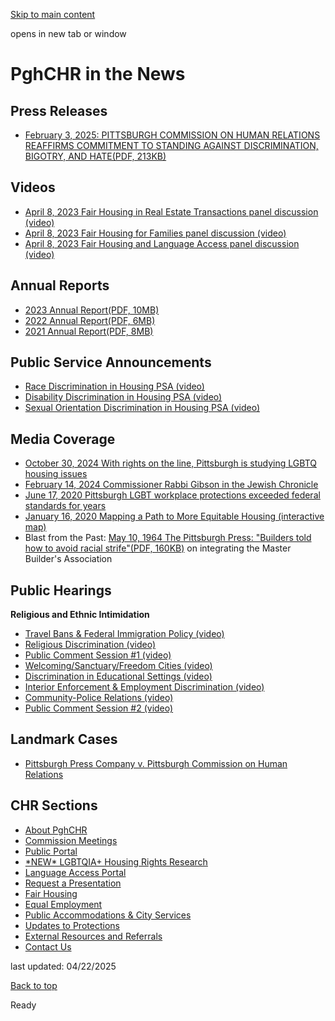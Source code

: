 [Skip to main content](https://www.pittsburghpa.gov/City-Government/Boards-Authorities-Commissions/List-of-Boards-Authorities-Commissions/Commission-on-Human-Relations/PghCHR-in-the-News#main-content)

opens in new tab or window

# PghCHR in the News

## Press Releases

- [February 3, 2025: PITTSBURGH COMMISSION ON HUMAN RELATIONS REAFFIRMS COMMITMENT TO STANDING AGAINST DISCRIMINATION, BIGOTRY, AND HATE(PDF, 213KB)](https://www.pittsburghpa.gov/files/assets/city/v/2/bac/documents/chr/education-amp-outreach/press-release-reaffirming-commitment-to-civil-rights-20250203.pdf "PRESS-RELEASE-Reaffirming-Commitment-to-Civil-Rights-20250203.pdf")

## Videos

- [April 8, 2023 Fair Housing in Real Estate Transactions panel discussion (video)](https://www.youtube.com/watch?si=WQF8byy-5h4_P0eX&v=5YGqMsLVlXw&feature=youtu.be)
- [April 8, 2023 Fair Housing for Families panel discussion (video)](https://www.youtube.com/watch?v=eeBB32CF5SU)
- [April 8, 2023 Fair Housing and Language Access panel discussion (video)](https://www.youtube.com/watch?v=jGYZ8ZpxlZM)

## Annual Reports

- [2023 Annual Report(PDF, 10MB)](https://www.pittsburghpa.gov/files/assets/city/v/1/bac/documents/chr/education-amp-outreach/2023-annual-report-final.pdf "2023 Annual Report of Commission Human Relations")
- [2022 Annual Report(PDF, 6MB)](https://www.pittsburghpa.gov/files/assets/city/v/1/bac/documents/chr/21110_2022_annual_report.pdf)
- [2021 Annual Report(PDF, 8MB)](https://www.pittsburghpa.gov/files/assets/city/v/1/bac/documents/chr/18321_2021_annual_report.pdf)

## Public Service Announcements

- [Race Discrimination in Housing PSA (video)](https://www.facebook.com/PghCHR/videos/1443306259017344/)
- [Disability Discrimination in Housing PSA (video)](https://www.facebook.com/PghCHR/videos/1447519608596009/%C2%A0)
- [Sexual Orientation Discrimination in Housing PSA (video)](https://www.facebook.com/PghCHR/videos/1451751954839441/)

## Media Coverage

- [October 30, 2024 With rights on the line, Pittsburgh is studying LGBTQ housing issues](https://www.pghcitypaper.com/news/with-rights-on-the-line-pittsburgh-is-studying-lgbtq-housing-issues-26938588)
- [February 14, 2024 Commissioner Rabbi Gibson in the Jewish Chronicle](https://jewishchronicle.timesofisrael.com/rabbi-jamie-gibson-upholds-civic-responsibilities-while-failing-retirement/)
- [June 17, 2020 Pittsburgh LGBT workplace protections exceeded federal standards for years](https://www.post-gazette.com/local/city/2020/06/16/Pittsburgh-employment-protections-LGBT-gender-identity-sexual-discrimination/stories/202006160120)
- [January 16, 2020 Mapping a Path to More Equitable Housing (interactive map)](https://www.cmu.edu/news/stories/archives/2020/january/world-economic-forum-earthtime.html)
- Blast from the Past: [May 10, 1964 The Pittsburgh Press: "Builders told how to avoid racial strife"(PDF, 160KB)](https://www.pittsburghpa.gov/files/assets/city/v/1/bac/documents/chr/education-amp-outreach/1964.05.10_the_pittsburgh_press_builders-told-how-to-avoid-racial-strife.pdf "1964.05.10_The_Pittsburgh_Press_Builders-told-how-to-avoid-racial-strife.pdf") on integrating the Master Builder's Association

## Public Hearings

**Religious and Ethnic Intimidation**

- [Travel Bans & Federal Immigration Policy (video)](https://www.youtube.com/watch?v=05jjiSLv6sU&list=PL2L3ZTwe78kEaPUg8oOzV1Q9sqtfTui88)
- [Religious Discrimination (video)](https://www.youtube.com/watch?v=EFeANiUNRh8&list=PL2L3ZTwe78kEaPUg8oOzV1Q9sqtfTui88&index=2)
- [Public Comment Session #1 (video)](https://www.youtube.com/watch?v=4GG44oH48mM&index=3&list=PL2L3ZTwe78kEaPUg8oOzV1Q9sqtfTui88)
- [Welcoming/Sanctuary/Freedom Cities (video)](https://www.youtube.com/watch?v=UHLU7q6FGY0&list=PL2L3ZTwe78kEaPUg8oOzV1Q9sqtfTui88&index=4)
- [Discrimination in Educational Settings (video)](https://www.youtube.com/watch?v=gVUQWFatMHk&index=5&list=PL2L3ZTwe78kEaPUg8oOzV1Q9sqtfTui88)
- [Interior Enforcement & Employment Discrimination (video)](https://www.youtube.com/watch?v=J8ZNhkmdujE&list=PL2L3ZTwe78kEaPUg8oOzV1Q9sqtfTui88&index=7)
- [Community-Police Relations (video)](https://www.youtube.com/watch?v=NR1TwzT5Nqo&list=PL2L3ZTwe78kEaPUg8oOzV1Q9sqtfTui88&index=8)
- [Public Comment Session #2 (video)](https://www.youtube.com/watch?v=AF4qlNR2r7U&list=PL2L3ZTwe78kEaPUg8oOzV1Q9sqtfTui88&index=9)

## Landmark Cases

- [Pittsburgh Press Company v. Pittsburgh Commission on Human Relations](https://www.oyez.org/cases/1972/72-419)

## CHR Sections

- [About PghCHR](https://www.pittsburghpa.gov/City-Government/Boards-Authorities-Commissions/List-of-Boards-Authorities-Commissions/Commission-on-Human-Relations/About-PghCHR)
- [Commission Meetings](https://www.pittsburghpa.gov/City-Government/Boards-Authorities-Commissions/List-of-Boards-Authorities-Commissions/Commission-on-Human-Relations/Commission-Meetings)
- [Public Portal](https://www.pittsburghpa.gov/City-Government/Boards-Authorities-Commissions/List-of-Boards-Authorities-Commissions/Commission-on-Human-Relations/Public-Portal)
- [\*NEW\* LGBTQIA+ Housing Rights Research](https://www.pittsburghpa.gov/City-Government/Boards-Authorities-Commissions/List-of-Boards-Authorities-Commissions/Commission-on-Human-Relations/LGBTQIA-Housing-Rights-Research)
- [Language Access Portal](https://www.pittsburghpa.gov/City-Government/Boards-Authorities-Commissions/List-of-Boards-Authorities-Commissions/Commission-on-Human-Relations/Language-Access-Portal)
- [Request a Presentation](https://www.pittsburghpa.gov/City-Government/Boards-Authorities-Commissions/List-of-Boards-Authorities-Commissions/Commission-on-Human-Relations/Request-a-Presentation)
- [Fair Housing](https://www.pittsburghpa.gov/City-Government/Boards-Authorities-Commissions/List-of-Boards-Authorities-Commissions/Commission-on-Human-Relations/Fair-Housing)
- [Equal Employment](https://www.pittsburghpa.gov/City-Government/Boards-Authorities-Commissions/List-of-Boards-Authorities-Commissions/Commission-on-Human-Relations/Equal-Employment)
- [Public Accommodations & City Services](https://www.pittsburghpa.gov/$b9015858-988c-48a4-9473-7c1903df083e4$/City-Government/Boards-Authorities-Commissions/List-of-Boards-Authorities-Commissions/Commission-on-Human-Relations/Public-Accommodations-City-Services)
- [Updates to Protections](https://www.pittsburghpa.gov/City-Government/Boards-Authorities-Commissions/List-of-Boards-Authorities-Commissions/Commission-on-Human-Relations/Updates-to-Protections)
- [External Resources and Referrals](https://www.pittsburghpa.gov/City-Government/Boards-Authorities-Commissions/List-of-Boards-Authorities-Commissions/Commission-on-Human-Relations/External-Resources-and-Referrals)
- [Contact Us](https://www.pittsburghpa.gov/City-Government/Boards-Authorities-Commissions/List-of-Boards-Authorities-Commissions/Commission-on-Human-Relations/Contact-Us)

last updated: 04/22/2025

[Back to top](https://www.pittsburghpa.gov/City-Government/Boards-Authorities-Commissions/List-of-Boards-Authorities-Commissions/Commission-on-Human-Relations/PghCHR-in-the-News#body-top)

Ready
